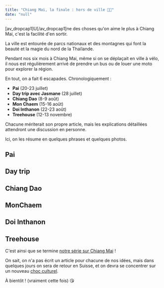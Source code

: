 ```yaml
---
title: "Chiang Mai, la finale : hors de ville 🌳🌄"
date: "null"
---
```


\[av_dropcap1\]U\[/av_dropcap1\]ne des choses qu'on aime le plus à Chiang Mai,
c'est la facilité d'en sortir.

La ville est entourée de parcs nationaux et des montagnes qui font la beauté et
la magie du nord de la Thaïlande.

Pendant nos six mois à Chiang Mai, même si on se déplaçait en ville à vélo, il
nous est régulièrement arrivé de prendre un bus ou de louer une moto pour
explorer la région.

En tout, on a fait 6 escapades. Chronologiquement :

- **Pai** (20-23 juillet)
- **Day trip avec Jasmane** (28 juillet)
- **Chiang Dao** (8-9 août)
- **Mon Chaem** (15-16 août)
- **Doi Inthanon** (22-23 août)
- **Treehouse** (12-13 novembre)

Chacune mériterait son propre article, mais les explications détaillées
attendront une discussion en personne.

Ici, on les résume en quelques phrases et quelques photos.

## Pai

## Day trip

## Chiang Dao

## MonChaem

## Doi Inthanon

## Treehouse

C'est ainsi que se termine [notre série sur Chiang Mai](/chiang-mai-la-serie/) !

On sait, on n'a pas écrit un article pour chacune de nos idées, mais dans
quelques jours on sera de retour en Suisse, et on devra se concentrer sur un
nouveau [choc culturel](/top-7-du-choc-culturel-au-vietnam/).

À bientôt ! (vraiment cette fois) 😘
